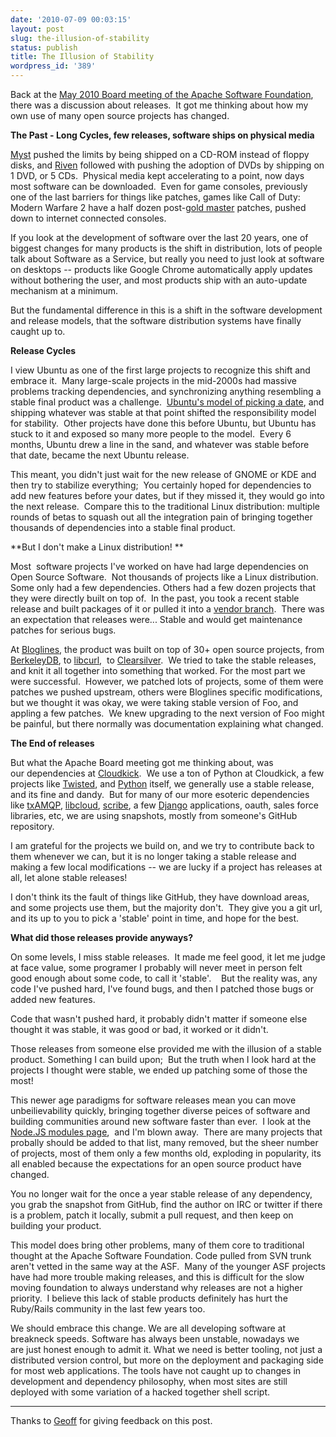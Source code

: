 ```yaml
---
date: '2010-07-09 00:03:15'
layout: post
slug: the-illusion-of-stability
status: publish
title: The Illusion of Stability
wordpress_id: '389'
---
```


Back at the [May 2010 Board meeting of the Apache Software Foundation](http://www.apache.org/foundation/records/minutes/2010/board_minutes_2010_05_19.txt), there was a discussion about releases.  It got me thinking about how my own use of many open source projects has changed.

**The Past - Long Cycles, few releases, software ships on physical media**

[Myst](http://en.wikipedia.org/wiki/Myst) pushed the limits by being shipped on a CD-ROM instead of floppy disks, and [Riven](http://en.wikipedia.org/wiki/Riven) followed with pushing the adoption of DVDs by shipping on 1 DVD, or 5 CDs.  Physical media kept accelerating to a point, now days most software can be downloaded.  Even for game consoles, previously one of the last barriers for things like patches, games like Call of Duty: Modern Warfare 2 have a half dozen post-[gold master](http://en.wikipedia.org/wiki/Gold_master) patches, pushed down to internet connected consoles.

If you look at the development of software over the last 20 years, one of biggest changes for many products is the shift in distribution, lots of people talk about Software as a Service, but really you need to just look at software on desktops -- products like Google Chrome automatically apply updates without bothering the user, and most products ship with an auto-update mechanism at a minimum.

But the fundamental difference in this is a shift in the software development and release models, that the software distribution systems have finally caught up to.

**Release Cycles**

I view Ubuntu as one of the first large projects to recognize this shift and embrace it.  Many large-scale projects in the mid-2000s had massive problems tracking dependencies, and synchronizing anything resembling a stable final product was a challenge.  [Ubuntu's model of picking a date](https://wiki.ubuntu.com/TimeBasedReleases), and shipping whatever was stable at that point shifted the responsibility model for stability.  Other projects have done this before Ubuntu, but Ubuntu has stuck to it and exposed so many more people to the model.  Every 6 months, Ubuntu drew a line in the sand, and whatever was stable before that date, became the next Ubuntu release.

This meant, you didn't just wait for the new release of GNOME or KDE and then try to stabilize everything;  You certainly hoped for dependencies to add new features before your dates, but if they missed it, they would go into the next release.  Compare this to the traditional Linux distribution: multiple rounds of betas to squash out all the integration pain of bringing together thousands of dependencies into a stable final product.

**But I don't make a Linux distribution! **

Most  software projects I've worked on have had large dependencies on Open Source Software.  Not thousands of projects like a Linux distribution. Some only had a few dependencies. Others had a few dozen projects that they were directly built on top of.  In the past, you took a recent stable release and built packages of it or pulled it into a [vendor branch](http://svnbook.red-bean.com/en/1.5/svn.advanced.vendorbr.html).  There was an expectation that releases were... Stable and would get maintenance patches for serious bugs.

At [Bloglines](http://en.wikipedia.org/wiki/Bloglines), the product was built on top of 30+ open source projects, from [BerkeleyDB](http://www.oracle.com/technology/products/berkeley-db/index.html), to [libcurl](http://curl.haxx.se/libcurl/),  to [Clearsilver](http://www.clearsilver.net/).  We tried to take the stable releases, and knit it all together into something that worked. For the most part we were successful.  However, we patched lots of projects, some of them were patches we pushed upstream, others were Bloglines specific modifications, but we thought it was okay, we were taking stable version of Foo, and appling a few patches.  We knew upgrading to the next version of Foo might be painful, but there normally was documentation explaining what changed.

**The End of releases**

But what the Apache Board meeting got me thinking about, was our dependencies at [Cloudkick](https://www.cloudkick.com/).  We use a ton of Python at Cloudkick, a few projects like [Twisted](http://twistedmatrix.com/trac/), and [Python](http://www.python.org/) itself, we generally use a stable release, and its fine and dandy.  But for many of our more esoteric dependencies like [txAMQP](https://launchpad.net/txamqp), [libcloud](http://incubator.apache.org/libcloud/), [scribe](http://github.com/facebook/scribe), a few [Django](http://www.djangoproject.com/) applications, oauth, sales force libraries, etc, we are using snapshots, mostly from someone's GitHub repository.

I am grateful for the projects we build on, and we try to contribute back to them whenever we can, but it is no longer taking a stable release and making a few local modifications -- we are lucky if a project has releases at all, let alone stable releases!

I don't think its the fault of things like GitHub, they have download areas, and some projects use them, but the majority don't.  They give you a git url, and its up to you to pick a 'stable' point in time, and hope for the best.

**What did those releases provide anyways?**

On some levels, I miss stable releases.  It made me feel good, it let me judge at face value, some programer I probably will never meet in person felt good enough about some code, to call it 'stable'.    But the reality was, any code I've pushed hard, I've found bugs, and then I patched those bugs or added new features.

Code that wasn't pushed hard, it probably didn't matter if someone else thought it was stable, it was good or bad, it worked or it didn't.

Those releases from someone else provided me with the illusion of a stable product. Something I can build upon;  But the truth when I look hard at the projects I thought were stable, we ended up patching some of those the most!

This newer age paradigms for software releases mean you can move unbeilievability quickly, bringing together diverse peices of software and building communities around new software faster than ever.  I look at the [Node.JS modules page](http://wiki.github.com/ry/node/modules),  and I'm blown away.  There are many projects that probally should be added to that list, many removed, but the sheer number of projects, most of them only a few months old, exploding in popularity, its all enabled because the expectations for an open source product have changed.

You no longer wait for the once a year stable release of any dependency, you grab the snapshot from GitHub, find the author on IRC or twitter if there is a problem, patch it locally, submit a pull request, and then keep on building your product.

This model does bring other problems, many of them core to traditional thought at the Apache Software Foundation. Code pulled from SVN trunk aren't vetted in the same way at the ASF.  Many of the younger ASF projects have had more trouble making releases, and this is difficult for the slow moving foundation to always understand why releases are not a higher priority.  I believe this lack of stable products definitely has hurt the Ruby/Rails community in the last few years too.

We should embrace this change. We are all developing software at breakneck speeds. Software has always been unstable, nowadays we are just honest enough to admit it. What we need is better tooling, not just a distributed version control, but more on the deployment and packaging side for most web applications. The tools have not caught up to changes in development and dependency philosophy, when most sites are still deployed with some variation of a hacked together shell script.

-----------------------

Thanks to [Geoff](http://geoff.greer.fm/) for giving feedback on this post.

